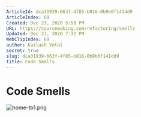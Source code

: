 ```yaml
---
ArticleId: dca31939-663f-4f85-b816-0b9b0f141dd9
ArticleIndex: 69
Created: Dec 23, 2020 5:58 PM
URL: https://sourcemaking.com/refactoring/smells
Updated: Dec 23, 2020 7:32 PM
WebClipIndex: 69
author: Kailash Vetal
secret: true
slug: dca31939-663f-4f85-b816-0b9b0f141dd9
title: Code Smells
---
```

#  Code Smells
![home-tb1.png](69%20f0a7f7df535a47fca8fd9b43a7cc6ed8/home-tb1.png)
